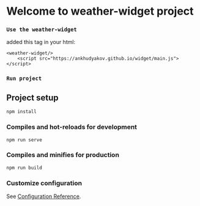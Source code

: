 # Welcome to weather-widget project

### `Use the weather-widget `
added this tag in your html:

```
<weather-widget/>
    <script src="https://ankhudyakov.github.io/widget/main.js"></script>

```

### `Run project `

## Project setup
```
npm install
```

### Compiles and hot-reloads for development
```
npm run serve
```

### Compiles and minifies for production
```
npm run build
```

### Customize configuration
See [Configuration Reference](https://cli.vuejs.org/config/).
